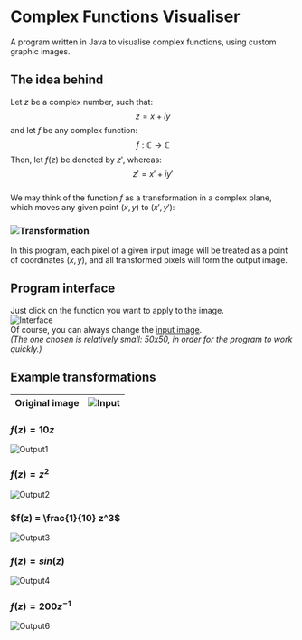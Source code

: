 # Complex Functions Visualiser
A program written in Java to visualise complex functions, using custom graphic images. 


## The idea behind
Let $z$ be a complex number, such that:
$$z = x + iy$$
and let $f$ be any complex function:
$$f: \mathbb{C} \rightarrow \mathbb{C}$$
Then, let $f(z)$ be denoted by $z'$, whereas:
$$z' = x' + iy'$$
<br>
We may think of the function $f$ as a transformation in a complex plane, which moves any given point $(x,y)$ to $(x',y')$:
### ![Transformation](img/points.png)
In this program, each pixel of a given input image will be treated as a point of coordinates $(x,y)$, and all transformed pixels will form the output image.


## Program interface
Just click on the function you want to apply to the image.
<br>
![Interface](img/interface.png)
<br>
Of course, you can always change the [input image](src/Input.png).
<br>
<i>(The one chosen is relatively small: 50x50, in order for the program to work quickly.)</i>

## Example transformations

| Original image | ![Input](src/Input.png) |
|----------|----------|

### $f(z) = 10 z$
![Output1](img/Output1.png)

### $f(z) = z^2$
![Output2](img/Output2.png)

### $f(z) = \frac{1}{10} z^3$
![Output3](img/Output3.png)

### $f(z) = sin(z)$
![Output4](img/Output4.png)

### $f(z) = 200 z^{-1}$
![Output6](img/Output6.png)
